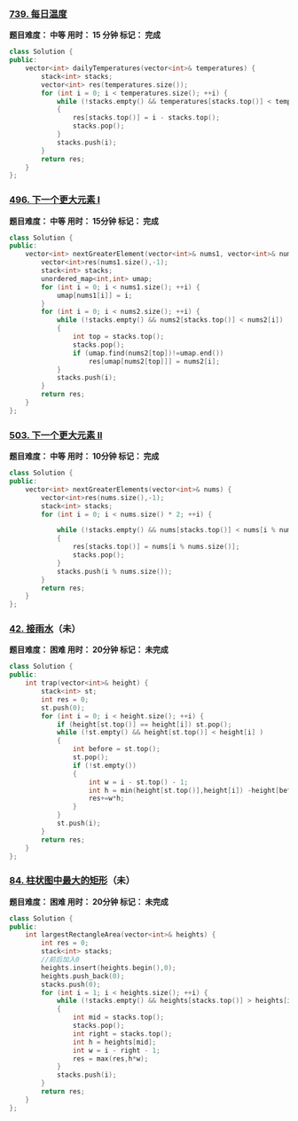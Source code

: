 ### [739. 每日温度](https://leetcode.cn/problems/daily-temperatures/)

**题目难度： 中等                     用时：                   15 分钟                      标记： 完成**

```cpp
class Solution {
public:
    vector<int> dailyTemperatures(vector<int>& temperatures) {
        stack<int> stacks;
        vector<int> res(temperatures.size());
        for (int i = 0; i < temperatures.size(); ++i) {
            while (!stacks.empty() && temperatures[stacks.top()] < temperatures[i])
            {
                res[stacks.top()] = i - stacks.top();
                stacks.pop();
            }
            stacks.push(i);
        }
        return res;
    }
};

```

### [496. 下一个更大元素 I](https://leetcode.cn/problems/next-greater-element-i/)

**题目难度： 中等                     用时：                   15分钟                      标记： 完成**

```cpp
class Solution {
public:
    vector<int> nextGreaterElement(vector<int>& nums1, vector<int>& nums2) {
        vector<int>res(nums1.size(),-1);
        stack<int> stacks;
        unordered_map<int,int> umap;
        for (int i = 0; i < nums1.size(); ++i) {
            umap[nums1[i]] = i;
        }
        for (int i = 0; i < nums2.size(); ++i) {
            while (!stacks.empty() && nums2[stacks.top()] < nums2[i])
            {
                int top = stacks.top();
                stacks.pop();
                if (umap.find(nums2[top])!=umap.end())
                    res[umap[nums2[top]]] = nums2[i];
            }
            stacks.push(i);
        }
        return res;
    }
};
```

### [503. 下一个更大元素 II](https://leetcode.cn/problems/next-greater-element-ii/)

**题目难度： 中等                     用时：                   10分钟                      标记： 完成**

```cpp
class Solution {
public:
    vector<int> nextGreaterElements(vector<int>& nums) {
        vector<int>res(nums.size(),-1);
        stack<int> stacks;
        for (int i = 0; i < nums.size() * 2; ++i) {

            while (!stacks.empty() && nums[stacks.top()] < nums[i % nums.size()])
            {
                res[stacks.top()] = nums[i % nums.size()];
                stacks.pop();
            }
            stacks.push(i % nums.size());
        }
        return res;
    }
};
```

### [42. 接雨水](https://leetcode.cn/problems/trapping-rain-water/)（未）

**题目难度： 困难                     用时：                   20分钟                      标记： 未完成**

```cpp
class Solution {
public:
    int trap(vector<int>& height) {
        stack<int> st;
        int res = 0;
        st.push(0);
        for (int i = 0; i < height.size(); ++i) {
            if (height[st.top()] == height[i]) st.pop();
            while (!st.empty() && height[st.top()] < height[i] )
            {
                int before = st.top();
                st.pop();
                if (!st.empty())
                {
                    int w = i - st.top() - 1;
                    int h = min(height[st.top()],height[i]) -height[before] ;
                    res+=w*h;
                }
            }
            st.push(i);
        }
        return res;
    }
};
```

### [84. 柱状图中最大的矩形](https://leetcode.cn/problems/largest-rectangle-in-histogram/)（未）

**题目难度： 困难                     用时：                   20分钟                      标记： 未完成**

```cpp
class Solution {
public:
    int largestRectangleArea(vector<int>& heights) {
        int res = 0;
        stack<int> stacks;
        //前后加入0
        heights.insert(heights.begin(),0);
        heights.push_back(0);
        stacks.push(0);
        for (int i = 1; i < heights.size(); ++i) {
            while (!stacks.empty() && heights[stacks.top()] > heights[i])
            {
                int mid = stacks.top();
                stacks.pop();
                int right = stacks.top();
                int h = heights[mid];
                int w = i - right - 1;
                res = max(res,h*w);
            }
            stacks.push(i);
        }
        return res;
    }
};
```

